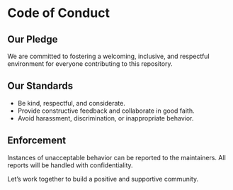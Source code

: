 # Code of Conduct

## Our Pledge

We are committed to fostering a welcoming, inclusive, and respectful environment for everyone contributing to this repository.

## Our Standards

- Be kind, respectful, and considerate.
- Provide constructive feedback and collaborate in good faith.
- Avoid harassment, discrimination, or inappropriate behavior.

## Enforcement

Instances of unacceptable behavior can be reported to the maintainers. All reports will be handled with confidentiality.

Let’s work together to build a positive and supportive community.
